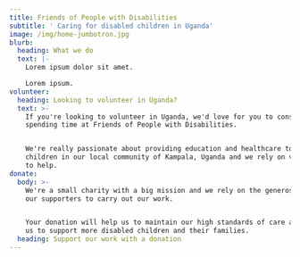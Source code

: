 ```yaml
---
title: Friends of People with Disabilities
subtitle: ' Caring for disabled children in Uganda'
image: /img/home-jumbotron.jpg
blurb:
  heading: What we do
  text: |-
    Lorem ipsum dolor sit amet.

    Lorem ipsum.
volunteer:
  heading: Looking to volunteer in Uganda?
  text: >-
    If you're looking to volunteer in Uganda, we'd love for you to consider
    spending time at Friends of People with Disabilities.


    We're really passionate about providing education and healthcare to disabled
    children in our local community of Kampala, Uganda and we rely on volunteers
    to help.
donate:
  body: >-
    We're a small charity with a big mission and we rely on the generosity of
    our supporters to carry out our work.


    Your donation will help us to maintain our high standards of care and help
    us to support more disabled children and their families.
  heading: Support our work with a donation
---
```


